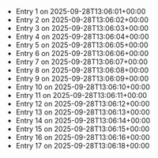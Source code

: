 - Entry 1 on 2025-09-28T13:06:01+00:00
- Entry 2 on 2025-09-28T13:06:02+00:00
- Entry 3 on 2025-09-28T13:06:03+00:00
- Entry 4 on 2025-09-28T13:06:04+00:00
- Entry 5 on 2025-09-28T13:06:05+00:00
- Entry 6 on 2025-09-28T13:06:06+00:00
- Entry 7 on 2025-09-28T13:06:07+00:00
- Entry 8 on 2025-09-28T13:06:08+00:00
- Entry 9 on 2025-09-28T13:06:09+00:00
- Entry 10 on 2025-09-28T13:06:10+00:00
- Entry 11 on 2025-09-28T13:06:11+00:00
- Entry 12 on 2025-09-28T13:06:12+00:00
- Entry 13 on 2025-09-28T13:06:13+00:00
- Entry 14 on 2025-09-28T13:06:14+00:00
- Entry 15 on 2025-09-28T13:06:15+00:00
- Entry 16 on 2025-09-28T13:06:16+00:00
- Entry 17 on 2025-09-28T13:06:18+00:00
